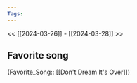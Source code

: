 ```yaml
---
Tags: 
---
```

 << [[2024-03-26]] - [[2024-03-28]] >> 
## Favorite song
(Favorite_Song:: [[Don't Dream It's Over]])
